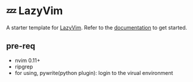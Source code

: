 # 💤 LazyVim

A starter template for [LazyVim](https://github.com/LazyVim/LazyVim).
Refer to the [documentation](https://lazyvim.github.io/installation) to get started.

## pre-req

- nvim 0.11+
- ripgrep
- for using, pywrite(python plugin): login to the virual environment

